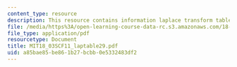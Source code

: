 ```yaml
---
content_type: resource
description: This resource contains information laplace transform table.
file: /media/https%3A/open-learning-course-data-rc.s3.amazonaws.com/18-03sc-differential-equations-fall-2011/a85bae85be861b27bcbb0e5332483df2_MIT18_03SCF11_laptable29.pdf
file_type: application/pdf
resourcetype: Document
title: MIT18_03SCF11_laptable29.pdf
uid: a85bae85-be86-1b27-bcbb-0e5332483df2
---
```

